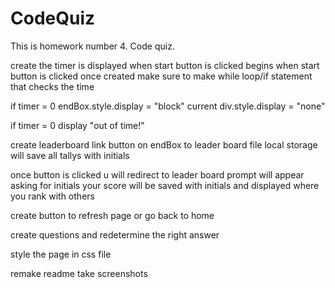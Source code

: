 # CodeQuiz
This is homework number 4. Code quiz.


create the timer
is displayed when start button is clicked
begins when start button is clicked
once created make sure to make while loop/if statement that checks the time

if timer = 0 endBox.style.display = "block"
current div.style.display = "none"

if timer = 0 display "out of time!"





create leaderboard 
link button on endBox to leader board file
local storage will save all tallys with initials

once button is clicked u will redirect to leader board
prompt will appear asking for initials
your score will be saved with initials and displayed where you rank with others



create button to refresh page or go back to home

create questions and redetermine the right answer

style the page in css file

remake readme
take screenshots

